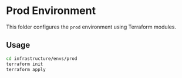 # Prod Environment

This folder configures the `prod` environment using Terraform modules.

## Usage
```bash
cd infrastructure/envs/prod
terraform init
terraform apply